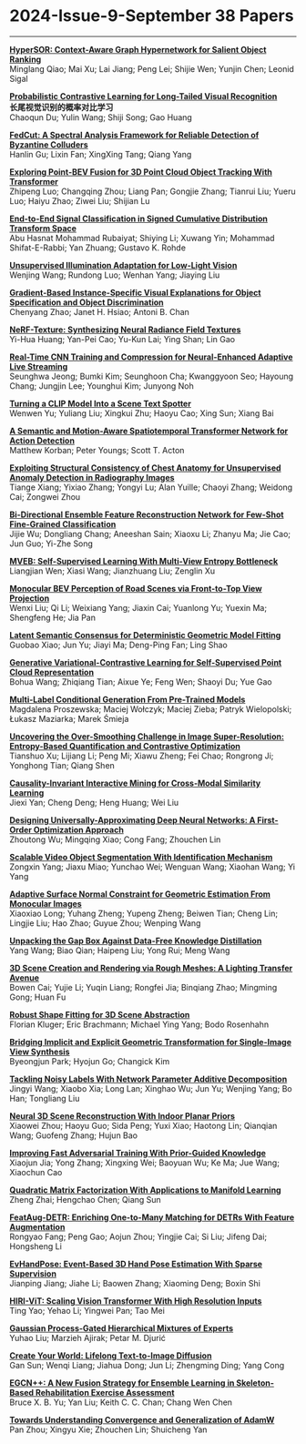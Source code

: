# 2024-Issue-9-September 38 Papers

****

**[HyperSOR: Context-Aware Graph Hypernetwork for Salient Object Ranking](https://ieeexplore.ieee.org/document/10443257/)**  
Minglang Qiao; Mai Xu; Lai Jiang; Peng Lei; Shijie Wen; Yunjin Chen; Leonid Sigal  

**[Probabilistic Contrastive Learning for Long-Tailed Visual Recognition](https://ieeexplore.ieee.org/document/10444057/)**  
**长尾视觉识别的概率对比学习**  
Chaoqun Du; Yulin Wang; Shiji Song; Gao Huang  

**[FedCut: A Spectral Analysis Framework for Reliable Detection of Byzantine Colluders](https://ieeexplore.ieee.org/document/10465649/)**  
Hanlin Gu; Lixin Fan; XingXing Tang; Qiang Yang  

**[Exploring Point-BEV Fusion for 3D Point Cloud Object Tracking With Transformer](https://ieeexplore.ieee.org/document/10460168/)**  
Zhipeng Luo; Changqing Zhou; Liang Pan; Gongjie Zhang; Tianrui Liu; Yueru Luo; Haiyu Zhao; Ziwei Liu; Shijian Lu  

**[End-to-End Signal Classification in Signed Cumulative Distribution Transform Space](https://ieeexplore.ieee.org/document/10457552/)**  
Abu Hasnat Mohammad Rubaiyat; Shiying Li; Xuwang Yin; Mohammad Shifat-E-Rabbi; Yan Zhuang; Gustavo K. Rohde  

**[Unsupervised Illumination Adaptation for Low-Light Vision](https://ieeexplore.ieee.org/document/10480646/)**  
Wenjing Wang; Rundong Luo; Wenhan Yang; Jiaying Liu  

**[Gradient-Based Instance-Specific Visual Explanations for Object Specification and Object Discrimination](https://ieeexplore.ieee.org/document/10478163/)**  
Chenyang Zhao; Janet H. Hsiao; Antoni B. Chan  

**[NeRF-Texture: Synthesizing Neural Radiance Field Textures](https://ieeexplore.ieee.org/document/10489854/)**  
Yi-Hua Huang; Yan-Pei Cao; Yu-Kun Lai; Ying Shan; Lin Gao  

**[Real-Time CNN Training and Compression for Neural-Enhanced Adaptive Live Streaming](https://ieeexplore.ieee.org/document/10472651/)**  
Seunghwa Jeong; Bumki Kim; Seunghoon Cha; Kwanggyoon Seo; Hayoung Chang; Jungjin Lee; Younghui Kim; Junyong Noh  

**[Turning a CLIP Model Into a Scene Text Spotter](https://ieeexplore.ieee.org/document/10476714/)**  
Wenwen Yu; Yuliang Liu; Xingkui Zhu; Haoyu Cao; Xing Sun; Xiang Bai  

**[A Semantic and Motion-Aware Spatiotemporal Transformer Network for Action Detection](https://ieeexplore.ieee.org/document/10472872/)**  
Matthew Korban; Peter Youngs; Scott T. Acton  

**[Exploiting Structural Consistency of Chest Anatomy for Unsupervised Anomaly Detection in Radiography Images](https://ieeexplore.ieee.org/document/10480307/)**  
Tiange Xiang; Yixiao Zhang; Yongyi Lu; Alan Yuille; Chaoyi Zhang; Weidong Cai; Zongwei Zhou  

**[Bi-Directional Ensemble Feature Reconstruction Network for Few-Shot Fine-Grained Classification](https://ieeexplore.ieee.org/document/10472065/)**  
Jijie Wu; Dongliang Chang; Aneeshan Sain; Xiaoxu Li; Zhanyu Ma; Jie Cao; Jun Guo; Yi-Zhe Song  

**[MVEB: Self-Supervised Learning With Multi-View Entropy Bottleneck](https://ieeexplore.ieee.org/document/10477543/)**  
Liangjian Wen; Xiasi Wang; Jianzhuang Liu; Zenglin Xu  

**[Monocular BEV Perception of Road Scenes via Front-to-Top View Projection](https://ieeexplore.ieee.org/document/10473113/)**  
Wenxi Liu; Qi Li; Weixiang Yang; Jiaxin Cai; Yuanlong Yu; Yuexin Ma; Shengfeng He; Jia Pan  

**[Latent Semantic Consensus for Deterministic Geometric Model Fitting](https://ieeexplore.ieee.org/document/10472101/)**  
Guobao Xiao; Jun Yu; Jiayi Ma; Deng-Ping Fan; Ling Shao  

**[Generative Variational-Contrastive Learning for Self-Supervised Point Cloud Representation](https://ieeexplore.ieee.org/document/10475594/)**  
Bohua Wang; Zhiqiang Tian; Aixue Ye; Feng Wen; Shaoyi Du; Yue Gao  

**[Multi-Label Conditional Generation From Pre-Trained Models](https://ieeexplore.ieee.org/document/10480286/)**  
Magdalena Proszewska; Maciej Wołczyk; Maciej Zieba; Patryk Wielopolski; Łukasz Maziarka; Marek Śmieja  

**[Uncovering the Over-Smoothing Challenge in Image Super-Resolution: Entropy-Based Quantification and Contrastive Optimization](https://ieeexplore.ieee.org/document/10475558/)**  
Tianshuo Xu; Lijiang Li; Peng Mi; Xiawu Zheng; Fei Chao; Rongrong Ji; Yonghong Tian; Qiang Shen  

**[Causality-Invariant Interactive Mining for Cross-Modal Similarity Learning](https://ieeexplore.ieee.org/document/10477878/)**  
Jiexi Yan; Cheng Deng; Heng Huang; Wei Liu  

**[Designing Universally-Approximating Deep Neural Networks: A First-Order Optimization Approach](https://ieeexplore.ieee.org/document/10477580/)**  
Zhoutong Wu; Mingqing Xiao; Cong Fang; Zhouchen Lin  

**[Scalable Video Object Segmentation With Identification Mechanism](https://ieeexplore.ieee.org/document/10487964/)**  
Zongxin Yang; Jiaxu Miao; Yunchao Wei; Wenguan Wang; Xiaohan Wang; Yi Yang  

**[Adaptive Surface Normal Constraint for Geometric Estimation From Monocular Images](https://ieeexplore.ieee.org/document/10480285/)**  
Xiaoxiao Long; Yuhang Zheng; Yupeng Zheng; Beiwen Tian; Cheng Lin; Lingjie Liu; Hao Zhao; Guyue Zhou; Wenping Wang  

**[Unpacking the Gap Box Against Data-Free Knowledge Distillation](https://ieeexplore.ieee.org/document/10476709/)**  
Yang Wang; Biao Qian; Haipeng Liu; Yong Rui; Meng Wang  

**[3D Scene Creation and Rendering via Rough Meshes: A Lighting Transfer Avenue](https://ieeexplore.ieee.org/document/10480280/)**  
Bowen Cai; Yujie Li; Yuqin Liang; Rongfei Jia; Binqiang Zhao; Mingming Gong; Huan Fu  

**[Robust Shape Fitting for 3D Scene Abstraction](https://ieeexplore.ieee.org/document/10475588/)**  
Florian Kluger; Eric Brachmann; Michael Ying Yang; Bodo Rosenhahn  

**[Bridging Implicit and Explicit Geometric Transformation for Single-Image View Synthesis](https://ieeexplore.ieee.org/document/10475596/)**  
Byeongjun Park; Hyojun Go; Changick Kim  

**[Tackling Noisy Labels With Network Parameter Additive Decomposition](https://ieeexplore.ieee.org/document/10480647/)**  
Jingyi Wang; Xiaobo Xia; Long Lan; Xinghao Wu; Jun Yu; Wenjing Yang; Bo Han; Tongliang Liu  

**[Neural 3D Scene Reconstruction With Indoor Planar Priors](https://ieeexplore.ieee.org/document/10476755/)**  
Xiaowei Zhou; Haoyu Guo; Sida Peng; Yuxi Xiao; Haotong Lin; Qianqian Wang; Guofeng Zhang; Hujun Bao  

**[Improving Fast Adversarial Training With Prior-Guided Knowledge](https://ieeexplore.ieee.org/document/10478545/)**  
Xiaojun Jia; Yong Zhang; Xingxing Wei; Baoyuan Wu; Ke Ma; Jue Wang; Xiaochun Cao  

**[Quadratic Matrix Factorization With Applications to Manifold Learning](https://ieeexplore.ieee.org/document/10478194/)**  
Zheng Zhai; Hengchao Chen; Qiang Sun  

**[FeatAug-DETR: Enriching One-to-Many Matching for DETRs With Feature Augmentation](https://ieeexplore.ieee.org/document/10480276/)**  
Rongyao Fang; Peng Gao; Aojun Zhou; Yingjie Cai; Si Liu; Jifeng Dai; Hongsheng Li  

**[EvHandPose: Event-Based 3D Hand Pose Estimation With Sparse Supervision](https://ieeexplore.ieee.org/document/10478195/)**  
Jianping Jiang; Jiahe Li; Baowen Zhang; Xiaoming Deng; Boxin Shi  

**[HIRI-ViT: Scaling Vision Transformer With High Resolution Inputs](https://ieeexplore.ieee.org/document/10475592/)**  
Ting Yao; Yehao Li; Yingwei Pan; Tao Mei  

**[Gaussian Process-Gated Hierarchical Mixtures of Experts](https://ieeexplore.ieee.org/document/10480265/)**  
Yuhao Liu; Marzieh Ajirak; Petar M. Djurić  

**[Create Your World: Lifelong Text-to-Image Diffusion](https://ieeexplore.ieee.org/document/10489849/)**  
Gan Sun; Wenqi Liang; Jiahua Dong; Jun Li; Zhengming Ding; Yang Cong  

**[EGCN++: A New Fusion Strategy for Ensemble Learning in Skeleton-Based Rehabilitation Exercise Assessment](https://ieeexplore.ieee.org/document/10475587/)**  
Bruce X. B. Yu; Yan Liu; Keith C. C. Chan; Chang Wen Chen  

**[Towards Understanding Convergence and Generalization of AdamW](https://ieeexplore.ieee.org/document/10480574/)**  
Pan Zhou; Xingyu Xie; Zhouchen Lin; Shuicheng Yan  


